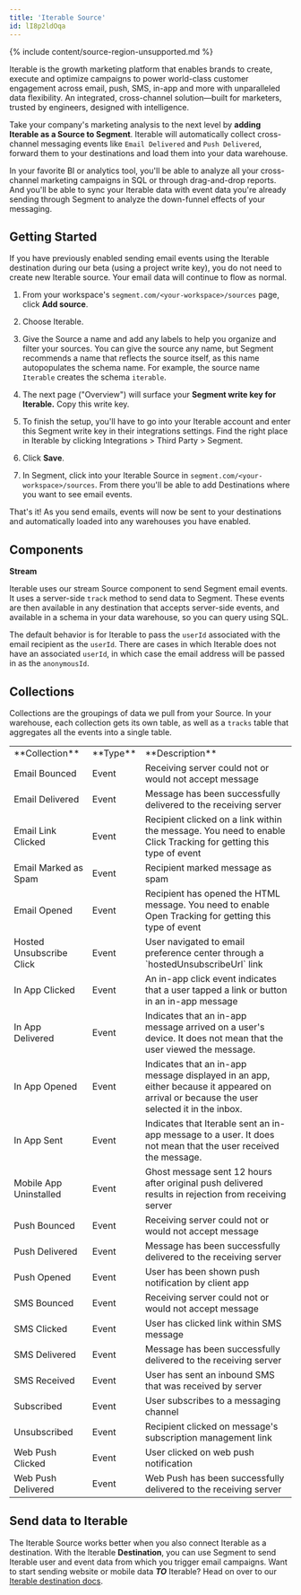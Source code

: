 ```yaml
---
title: 'Iterable Source'
id: lI8p2ldOqa
---
```

{% include content/source-region-unsupported.md %}

Iterable is the growth marketing platform that enables brands to create, execute and optimize campaigns to power world-class customer engagement across email, push, SMS, in-app and more with unparalleled data flexibility. An integrated, cross-channel solution—built for marketers, trusted by engineers, designed with intelligence.

Take your company's marketing analysis to the next level by **adding Iterable as a Source to Segment**. Iterable will automatically collect cross-channel messaging events like `Email Delivered` and `Push Delivered`, forward them to your destinations and load them into your data warehouse.

In your favorite BI or analytics tool, you'll be able to analyze all your cross-channel marketing campaigns in SQL or through drag-and-drop reports. And you'll be able to sync your Iterable data with event data you're already sending through Segment to analyze the down-funnel effects of your messaging. 

## Getting Started

If you have previously enabled sending email events using the Iterable destination during our beta (using a project write key), you do not need to create new Iterable source. Your email data will continue to flow as normal.

1. From your workspace's `segment.com/<your-workspace>/sources` page, click **Add source**.

2. Choose Iterable.

3. Give the Source a name and add any labels to help you organize and filter your sources. You can give the source any name, but Segment recommends a name that reflects the source itself, as this name autopopulates the schema name. For example, the source name  `Iterable` creates the schema `iterable`.

4. The next page ("Overview") will surface your **Segment write key for Iterable.** Copy this write key. 

5. To finish the setup, you'll have to go into your Iterable account and enter this Segment write key in their integrations settings. Find the right place in Iterable by clicking Integrations > Third Party > Segment.

6. Click **Save**.

7. In Segment, click into your Iterable Source in `segment.com/<your-workspace>/sources`. From there you'll be able to add Destinations where you want to see email events.

That's it! As you send emails, events will now be sent to your destinations and automatically loaded into any warehouses you have enabled. 

## Components

**Stream**

Iterable uses our stream Source component to send Segment email events. It uses a server-side `track` method to send data to Segment. These events are then available in any destination that accepts server-side events, and available in a schema in your data warehouse, so you can query using SQL. 

The default behavior is for Iterable to pass the `userId` associated with the email recipient as the `userId`. There are cases in which Iterable does not have an associated `userId`, in which case the email address will be passed in as the `anonymousId`. 

## Collections

Collections are the groupings of data we pull from your Source. In your warehouse, each collection gets its own table, as well as a `tracks` table that aggregates all the events into a single table. 

<table>
    <tr>
        <td>**Collection**</td>
        <td>**Type**</td>
        <td>**Description**</td>
    </tr>
    <tr>
        <td>Email Bounced</td>
        <td>Event</td>
        <td>Receiving server could not or would not accept message</td>
    </tr>
    <tr>
        <td>Email Delivered</td>
        <td>Event</td>
        <td>Message has been successfully delivered to the receiving server</td>
    </tr>
    <tr>
        <td>Email Link Clicked</td>
        <td>Event</td>
        <td>
            Recipient clicked on a link within the message. You need to enable Click Tracking for getting this type of event
        </td>
    </tr>
    <tr>
        <td>Email Marked as Spam</td>
        <td>Event</td>
        <td>Recipient marked message as spam</td>
    </tr>
    <tr>
        <td>Email Opened</td>
        <td>Event</td>
        <td>
            Recipient has opened the HTML message. You need to enable Open Tracking for getting this type of event
        </td>
    </tr>
    <tr>
        <td>Hosted Unsubscribe Click</td>
        <td>Event</td>
        <td>
            User navigated to email preference center through a `hostedUnsubscribeUrl` link
        </td>
    </tr>
    <tr>
        <td>In App Clicked</td>
        <td>Event</td>
        <td>
            An in-app click event indicates that a user tapped a link or button in an in-app message
        </td>
    </tr>
    <tr>
        <td>In App Delivered</td>
        <td>Event</td>
        <td>
            Indicates that an in-app message arrived on a user's device. It does not mean that the user viewed the message.
        </td>
    </tr>
    <tr>
        <td>In App Opened</td>
        <td>Event</td>
        <td>
            Indicates that an in-app message displayed in an app, either because it appeared on arrival or because the user selected it in the inbox.
        </td>
    </tr>
    <tr>
        <td>In App Sent</td>
        <td>Event</td>
        <td>
            Indicates that Iterable sent an in-app message to a user. It does not mean that the user received the message.
        </td>
    </tr>
    <tr>
        <td>Mobile App Uninstalled</td>
        <td>Event</td>
        <td>
            Ghost message sent 12 hours after original push delivered results in rejection from receiving server
        </td>
    </tr>
    <tr>
        <td>Push Bounced</td>
        <td>Event</td>
        <td>Receiving server could not or would not accept message</td>
    </tr>
    <tr>
        <td>Push Delivered</td>
        <td>Event</td>
        <td>Message has been successfully delivered to the receiving server</td>
    </tr>
    <tr>
        <td>Push Opened</td>
        <td>Event</td>
        <td>User has been shown push notification by client app</td>
    </tr>
    <tr>
        <td>SMS Bounced</td>
        <td>Event</td>
        <td>Receiving server could not or would not accept message</td>
    </tr>
    <tr>
        <td>SMS Clicked</td>
        <td>Event</td>
        <td>User has clicked link within SMS message</td>
    </tr>
    <tr>
        <td>SMS Delivered</td>
        <td>Event</td>
        <td>Message has been successfully delivered to the receiving server</td>
    </tr>
    <tr>
        <td>SMS Received</td>
        <td>Event</td>
        <td>User has sent an inbound SMS that was received by server</td>
    </tr>
    <tr>
        <td>Subscribed</td>
        <td>Event</td>
        <td>User subscribes to a messaging channel</td>
    </tr>
    <tr>
        <td>Unsubscribed</td>
        <td>Event</td>
        <td>Recipient clicked on message's subscription management link</td>
    </tr>
    <tr>
        <td>Web Push Clicked</td>
        <td>Event</td>
        <td>User clicked on web push notification</td>
    </tr>
    <tr>
        <td>Web Push Delivered</td>
        <td>Event</td>
        <td>
            Web Push has been successfully delivered to the receiving server
        </td>
    </tr>
</table>

<!-- Example: To query the Email Delivered table, you'd write a query like this:

```sql
select *
from iterable.email_delivered
```


<table>
</table> -->

## Send data to Iterable

The Iterable Source works better when you also connect Iterable as a destination. With the Iterable **Destination**, you can use Segment to send Iterable user and event data from which you trigger email campaigns. Want to start sending website or mobile data **_TO_** Iterable? Head on over to our [Iterable destination docs](/docs/connections/destinations/catalog/iterable/).
